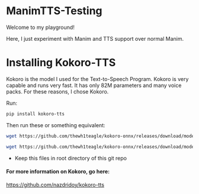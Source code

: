 # ManimTTS-Testing
Welcome to my playground!

Here, I just experiment with Manim and TTS support over normal Manim.


# Installing Kokoro-TTS
Kokoro is the model I used for the Text-to-Speech Program. Kokoro is very capable and runs very fast.
It has only 82M parameters and many voice packs.
For these reasons, I chose Kokoro.


Run:
```zsh
pip install kokoro-tts 
```

Then run these or something equivalent:
```zsh
wget https://github.com/thewh1teagle/kokoro-onnx/releases/download/model-files/voices.json

wget https://github.com/thewh1teagle/kokoro-onnx/releases/download/model-files/kokoro-v0_19.onnx

```

* Keep this files in root directory of this git repo


#### For more information on Kokoro, go here:

https://github.com/nazdridoy/kokoro-tts 


